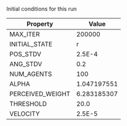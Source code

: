 Initial conditions for this run

| Property     | Value     |
|--------------|-----------|
|MAX_ITER|200000|
|INITIAL_STATE|r|
|POS_STDV|2.5E-4|
|ANG_STDV|0.2|
|NUM_AGENTS|100|
|ALPHA| 1.047197551|
|PERCEIVED_WEIGHT|6.283185307|
|THRESHOLD|20.0|
|VELOCITY|2.5E-5|